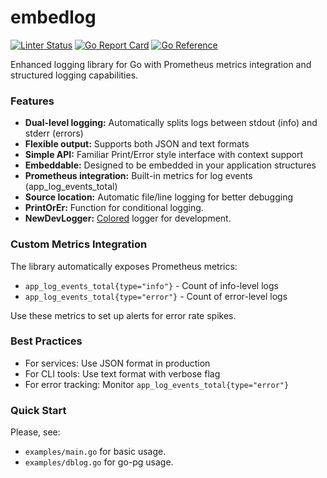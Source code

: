 # embedlog

[![Linter Status](https://github.com/vmkteam/cron/actions/workflows/golangci-lint.yml/badge.svg?branch=master)](https://github.com/vmkteam/cron/actions)
[![Go Report Card](https://goreportcard.com/badge/github.com/vmkteam/cron)](https://goreportcard.com/report/github.com/vmkteam/cron)
[![Go Reference](https://pkg.go.dev/badge/github.com/vmkteam/cron.svg)](https://pkg.go.dev/github.com/vmkteam/cron)

Enhanced logging library for Go with Prometheus metrics integration and structured logging capabilities.

### Features
* **Dual-level logging:** Automatically splits logs between stdout (info) and stderr (errors)
* **Flexible output:** Supports both JSON and text formats
* **Simple API:** Familiar Print/Error style interface with context support
* **Embeddable:** Designed to be embedded in your application structures
* **Prometheus integration:** Built-in metrics for log events (app_log_events_total)
* **Source location:** Automatic file/line logging for better debugging
* **PrintOrEr:** Function for conditional logging.
* **NewDevLogger:** [Colored](https://github.com/lmittmann/tint) logger for development.

### Custom Metrics Integration
The library automatically exposes Prometheus metrics:

* `app_log_events_total{type="info"}` - Count of info-level logs
* `app_log_events_total{type="error"}` - Count of error-level logs

Use these metrics to set up alerts for error rate spikes.

### Best Practices
* For services: Use JSON format in production
* For CLI tools: Use text format with verbose flag
* For error tracking: Monitor `app_log_events_total{type="error"}`

### Quick Start
Please, see:
* `examples/main.go` for basic usage.
* `examples/dblog.go` for go-pg usage.
